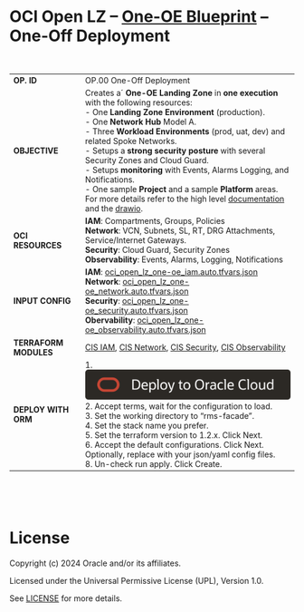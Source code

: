 # **OCI Open LZ &ndash; [One-OE Blueprint](#) &ndash; One-Off Deployment**



&nbsp; 



| |  |
|---|---| 
| **OP. ID** | OP.00 One-Off Deployment | 
| **OBJECTIVE** | Creates a´ **One-OE Landing Zone** in **one execution** with the following resources: </br> - One **Landing Zone Environment** (production). </br>- One **Network Hub** Model A.</br>- Three **Workload Environments** (prod, uat, dev) and related Spoke Networks.</br>- Setups a **strong security posture** with several Security Zones and Cloud Guard.</br>- Setups **monitoring** with Events, Alarms Logging, and Notifications.</br>- One sample **Project** and a sample **Platform** areas.</br>For more details refer to the high level [documentation](/one-oe/design/readme.md) and the [drawio](/one-oe/design/OCI_Open_LZ_One-OE-Blueprint.drawio).|
| **OCI RESOURCES** | **IAM**: Compartments, Groups, Policies</br>**Network**: VCN, Subnets, SL, RT, DRG Attachments, Service/Internet Gateways.</br>**Security**: Cloud Guard, Security Zones</br>**Observability**: Events, Alarms, Logging, Notifications |
| **INPUT CONFIG** |**IAM**: [oci_open_lz_one-oe_iam.auto.tfvars.json](oci_open_lz_one-oe_iam.auto.tfvars.json)</br>**Network**: [oci_open_lz_one-oe_network.auto.tfvars.json](oci_open_lz_one-oe_network.auto.tfvars.json)</br>**Security**: [oci_open_lz_one-oe_security.auto.tfvars.json](oci_open_lz_one-oe_security.auto.tfvars.json)</br>**Obervability**: [oci_open_lz_one-oe_observability.auto.tfvars.json](oci_open_lz_one-oe_observability.auto.tfvars.json)</br> |
| **TERRAFORM MODULES**| [CIS IAM](https://github.com/oracle-quickstart/terraform-oci-cis-landing-zone-iam), [CIS Network](https://github.com/oracle-quickstart/terraform-oci-cis-landing-zone-networking), [CIS Security](https://github.com/oracle-quickstart/terraform-oci-cis-landing-zone-security), [CIS Observability](https://github.com/oracle-quickstart/terraform-oci-cis-landing-zone-observability)  |OCI_Open_LZ_One-OE-Blueprint.drawio).|
| **DEPLOY WITH ORM** | 1. [![Deploy_To_OCI](/images/DeployToOCI.svg)](https://cloud.oracle.com/resourcemanager/stacks/create?zipUrl=https://github.com/oracle-quickstart/terraform-oci-landing-zones-orchestrator/archive/refs/tags/v2.0.1.zip&zipUrlVariables={"input_config_files_urls":"https://raw.githubusercontent.com/oracle-quickstart/terraform-oci-open-lz/test-oneoe/one-oe/runtime/one-off/oci_open_lz_one-oe_iam.auto.tfvars.json,https://raw.githubusercontent.com/oracle-quickstart/terraform-oci-open-lz/test-oneoe/one-oe/runtime/one-off/oci_open_lz_one-oe_network.auto.tfvars.json,https://raw.githubusercontent.com/oracle-quickstart/terraform-oci-open-lz/test-oneoe/one-oe/runtime/one-off/oci_open_lz_one-oe_observability.auto.tfvars.json"})  </br>2. Accept terms,  wait for the configuration to load. </br>3. Set the working directory to “rms-facade”. </br>4. Set the stack name you prefer.</br>5. Set the terraform version to 1.2.x. Click Next. </br>6. Accept the default configurations. Click Next. Optionally, replace with your json/yaml config files. </br>8. Un-check run apply. Click Create.|


&nbsp; 

&nbsp; 

# License

Copyright (c) 2024 Oracle and/or its affiliates.

Licensed under the Universal Permissive License (UPL), Version 1.0.

See [LICENSE](LICENSE) for more details.
